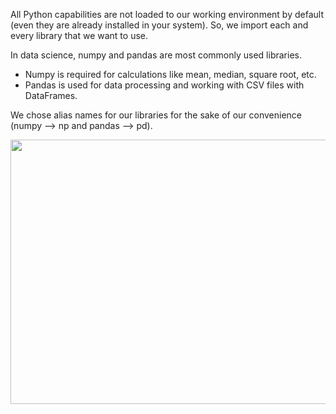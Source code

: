 <p><span style="color:#212121">All Python capabilities are not loaded to our working environment by default (even they are already installed in your system). So, we import each and every library that we want to use.</span></p>

<p><span style="color:#212121">In data science, numpy and pandas are most commonly used libraries.</span></p>

<ul>
	<li style="list-style-type:disc"><span style="color:#212121">Numpy is required for calculations like mean, median, square root, etc.</span></li>
	<li style="list-style-type:disc"><span style="color:#212121">Pandas is used for data processing and working with CSV files with DataFrames.</span></li>
</ul>

<p><span style="color:#212121">We chose alias names for our libraries for the sake of our convenience (numpy --&gt; np and pandas --&gt; pd).</span></p>

<p style="text-align:center"><img alt="" height="423" src="https://dphi-courses.s3.ap-south-1.amazonaws.com/introduction-to-eda/Module2/ss1.png" width="918" /></p>

<p>&nbsp;</p>